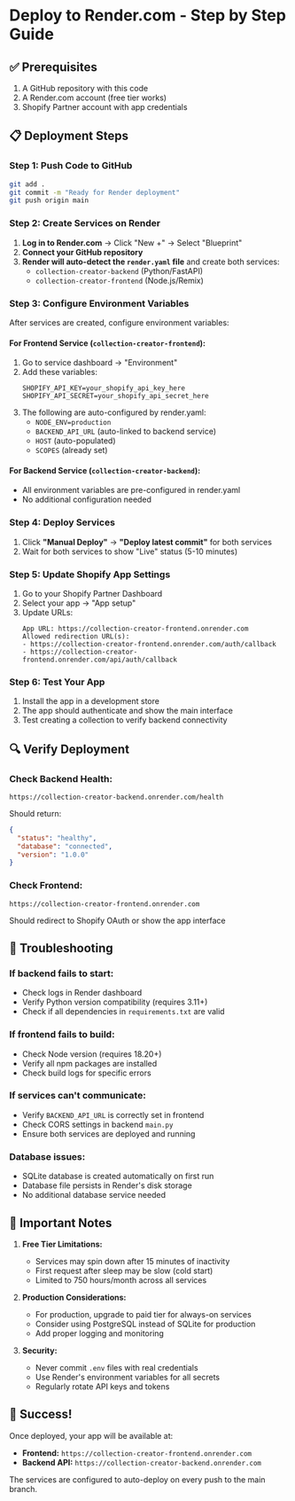 # Deploy to Render.com - Step by Step Guide

## ✅ Prerequisites

1. A GitHub repository with this code
2. A Render.com account (free tier works)
3. Shopify Partner account with app credentials

## 📋 Deployment Steps

### Step 1: Push Code to GitHub

```bash
git add .
git commit -m "Ready for Render deployment"
git push origin main
```

### Step 2: Create Services on Render

1. **Log in to Render.com** → Click "New +" → Select "Blueprint"
2. **Connect your GitHub repository**
3. **Render will auto-detect the `render.yaml` file** and create both services:
   - `collection-creator-backend` (Python/FastAPI)
   - `collection-creator-frontend` (Node.js/Remix)

### Step 3: Configure Environment Variables

After services are created, configure environment variables:

#### For Frontend Service (`collection-creator-frontend`):
1. Go to service dashboard → "Environment"
2. Add these variables:
   ```
   SHOPIFY_API_KEY=your_shopify_api_key_here
   SHOPIFY_API_SECRET=your_shopify_api_secret_here
   ```
3. The following are auto-configured by render.yaml:
   - `NODE_ENV=production` 
   - `BACKEND_API_URL` (auto-linked to backend service)
   - `HOST` (auto-populated)
   - `SCOPES` (already set)

#### For Backend Service (`collection-creator-backend`):
- All environment variables are pre-configured in render.yaml
- No additional configuration needed

### Step 4: Deploy Services

1. Click **"Manual Deploy"** → **"Deploy latest commit"** for both services
2. Wait for both services to show "Live" status (5-10 minutes)

### Step 5: Update Shopify App Settings

1. Go to your Shopify Partner Dashboard
2. Select your app → "App setup"
3. Update URLs:
   ```
   App URL: https://collection-creator-frontend.onrender.com
   Allowed redirection URL(s): 
   - https://collection-creator-frontend.onrender.com/auth/callback
   - https://collection-creator-frontend.onrender.com/api/auth/callback
   ```

### Step 6: Test Your App

1. Install the app in a development store
2. The app should authenticate and show the main interface
3. Test creating a collection to verify backend connectivity

## 🔍 Verify Deployment

### Check Backend Health:
```
https://collection-creator-backend.onrender.com/health
```
Should return:
```json
{
  "status": "healthy",
  "database": "connected",
  "version": "1.0.0"
}
```

### Check Frontend:
```
https://collection-creator-frontend.onrender.com
```
Should redirect to Shopify OAuth or show the app interface

## 🚨 Troubleshooting

### If backend fails to start:
- Check logs in Render dashboard
- Verify Python version compatibility (requires 3.11+)
- Check if all dependencies in `requirements.txt` are valid

### If frontend fails to build:
- Check Node version (requires 18.20+)
- Verify all npm packages are installed
- Check build logs for specific errors

### If services can't communicate:
- Verify `BACKEND_API_URL` is correctly set in frontend
- Check CORS settings in backend `main.py`
- Ensure both services are deployed and running

### Database issues:
- SQLite database is created automatically on first run
- Database file persists in Render's disk storage
- No additional database service needed

## 📝 Important Notes

1. **Free Tier Limitations:**
   - Services may spin down after 15 minutes of inactivity
   - First request after sleep may be slow (cold start)
   - Limited to 750 hours/month across all services

2. **Production Considerations:**
   - For production, upgrade to paid tier for always-on services
   - Consider using PostgreSQL instead of SQLite for production
   - Add proper logging and monitoring

3. **Security:**
   - Never commit `.env` files with real credentials
   - Use Render's environment variables for all secrets
   - Regularly rotate API keys and tokens

## 🎉 Success!

Once deployed, your app will be available at:
- **Frontend:** `https://collection-creator-frontend.onrender.com`
- **Backend API:** `https://collection-creator-backend.onrender.com`

The services are configured to auto-deploy on every push to the main branch.